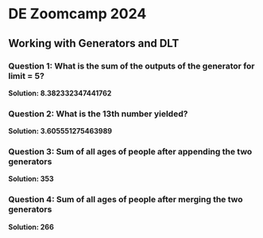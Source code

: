 # DE Zoomcamp 2024

## Working with Generators and DLT

### Question 1: What is the sum of the outputs of the generator for limit = 5?

**Solution: 8.382332347441762**

### Question 2: What is the 13th number yielded?

**Solution: 3.605551275463989**

### Question 3: Sum of all ages of people after appending the two generators

**Solution: 353**

### Question 4: Sum of all ages of people after merging the two generators

**Solution: 266**